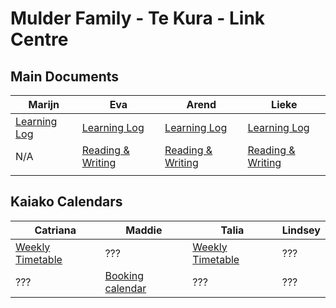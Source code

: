 # Mulder Family - Te Kura - Link Centre

## Main Documents

| Marijn  |  Eva | Arend  | Lieke  |
|---|---|---|---|
|  [Learning Log](https://docs.google.com/document/d/1480mfsDB1_jlZaKQk1oFVcwkjgEgaMGfCuq5_X1G0p8/edit) | [Learning Log](https://docs.google.com/document/d/1NfS7d0_I-0WdVAjjN6I9CDXHDvu_6rl6KN0_louFxHE/edit)  | [Learning Log](https://docs.google.com/document/d/1zJeCvlsJLC6-mY-vw0r1kkxiuN3IWdKMvrBxxa_Fcro/edit)  | [Learning Log](https://docs.google.com/document/d/1wy-pEH3aqF0X7WgQZFFjMON6NYfZn4LPzoJTFjaejV0/edit)  |
| N/A  | [Reading & Writing](https://docs.google.com/document/d/1D5uiSdYCs1MnghgjbvHsV9jkI0ldcsJV2IzPssp2rHw)  | [Reading & Writing](https://docs.google.com/document/d/12ePIi1T4bLy_izQgozItPCYTvXlGhcNWwaNINWle3xY)  | [Reading & Writing](https://docs.google.com/document/d/1aSfgspNeP-LDgKjaNFLwflSMcohDkNaOTY64SIBkJDA)  |
|   |   |   |   |


## Kaiako Calendars

| Catriana  |  Maddie | Talia  | Lindsey |
|---|---|---|---|
| [Weekly Timetable](https://docs.google.com/presentation/d/1S6z9iQ-763BVqK8Pj4KIkmJeP9JxzuOd7goIl0FPoJ8)  | ???  | [Weekly Timetable](https://docs.google.com/presentation/d/1A1XfjDRwCtPOPidxRNrWQwHU8Sc-FiMdT8nZQGUDczs)  | ???  |
| ???  | [Booking calendar](https://docs.google.com/presentation/d/1zeZiNXCozh8qx8564aYs7bInvhitjYZFR4Zl8TtfkRs)  | ???  | ???  |


